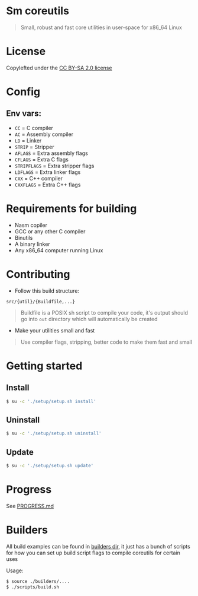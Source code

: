 # Sm coreutils

> Small, robust and fast core utilities in user-space for x86_64 Linux

# License

Copylefted under the [CC BY-SA 2.0 license](https://creativecommons.org/licenses/by-sa/2.0/)

# Config

## Env vars:

- `CC` = C compiler
- `AC` = Assembly compiler
- `LD` = Linker
- `STRIP` = Stripper
- `AFLAGS` = Extra assembly flags
- `CFLAGS` = Extra C flags
- `STRIPFLAGS` = Extra stripper flags
- `LDFLAGS` = Extra linker flags
- `CXX` = C++ compiler
- `CXXFLAGS` = Extra C++ flags

# Requirements for building

- Nasm copiler
- GCC or any other C compiler
- Binutils
- A binary linker
- Any x86_64 computer running Linux

# Contributing

- Follow this build structure:

`src/{util}/{Buildfile,...}`

> Buildfile is a POSIX sh script to compile your code,
> it's output should go into `out` directory which will automatically
> be created

- Make your utilities small and fast

> Use compiler flags, stripping, better code
> to make them fast and small

# Getting started

## Install

```bash
$ su -c './setup/setup.sh install'
```

## Uninstall

```bash
$ su -c './setup/setup.sh uninstall'
```

## Update

```bash
$ su -c './setup/setup.sh update'
```

# Progress

See [PROGRESS.md](/PROGRESS.md)

# Builders

All build examples can be found in [builders dir](/builders), it just has
a bunch of scripts for how you can set up build script flags to
compile coreutils for certain uses

Usage:

```bash
$ source ./builders/....
$ ./scripts/build.sh
```
